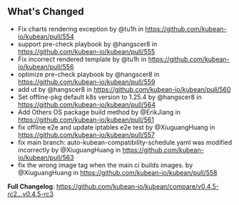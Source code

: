 ## What's Changed
* Fix charts rendering exception by @tu1h in https://github.com/kubean-io/kubean/pull/554
* support pre-check playbook by @hangscer8 in https://github.com/kubean-io/kubean/pull/555
* Fix incorrect rendered template by @tu1h in https://github.com/kubean-io/kubean/pull/556
* optimize pre-check playbook by @hangscer8 in https://github.com/kubean-io/kubean/pull/559
* add ut by @hangscer8 in https://github.com/kubean-io/kubean/pull/560
* Set offline-pkg default k8s version to 1.25.4 by @hangscer8 in https://github.com/kubean-io/kubean/pull/564
* Add Others OS package build method by @ErikJiang in https://github.com/kubean-io/kubean/pull/561
* fix offline e2e and update iptables e2e test by @XiuguangHuang in https://github.com/kubean-io/kubean/pull/557
* fix main branch: auto-kubean-compatibility-schedule.yaml was modified incorrectly  by @XiuguangHuang in https://github.com/kubean-io/kubean/pull/563
* fix the wrong image tag when the main ci builds images. by @XiuguangHuang in https://github.com/kubean-io/kubean/pull/558


**Full Changelog**: https://github.com/kubean-io/kubean/compare/v0.4.5-rc2...v0.4.5-rc3
